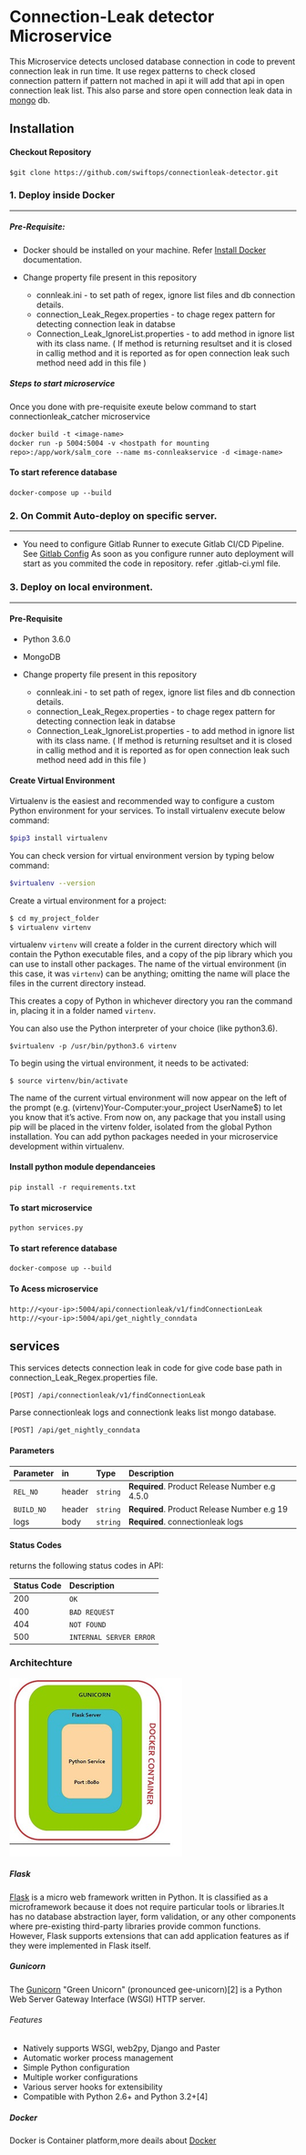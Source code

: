 # Connection-Leak detector Microservice

This Microservice detects unclosed database connection in code to prevent connection leak in run time. It use regex patterns to check closed connection pattern if pattern not mached in api it will add that api in open connection leak list. 
This also parse and store open connection leak data in [mongo](https://www.mongodb.com/) db.


## Installation
#### Checkout Repository
```
$git clone https://github.com/swiftops/connectionleak-detector.git
```
### 1. Deploy inside Docker
---
##### Pre-Requisite:
* Docker should be installed on your machine. Refer [Install Docker](https://www.digitalocean.com/community/tutorials/how-to-install-and-use-docker-on-ubuntu-16-04) documentation.
*  Change property file  present in this repository 

    + connleak.ini - to set path of regex, ignore list files and db connection details.
    + connection_Leak_Regex.properties - to chage regex pattern for detecting connection leak in databse
    + Connection_Leak_IgnoreList.properties - to add method in ignore list with its class name. ( If method is returning resultset and it is closed in callig method and it is reported as for open connection leak such method need add in this file )
 
  
##### Steps to start microservice
Once you  done with pre-requisite exeute below command to start connectionleak_catcher microservice
```
docker build -t <image-name>
docker run -p 5004:5004 -v <hostpath for mounting repo>:/app/work/salm_core --name ms-connleakservice -d <image-name>
```
#### To start reference database 
```
docker-compose up --build
```

### 2. On Commit Auto-deploy on specific server.
---
* You need to configure Gitlab Runner to execute Gitlab CI/CD Pipeline. See [Gitlab Config](https://docs.gitlab.com/runner/install)
As soon as you configure runner auto deployment will start as you commited the code in repository.
refer .gitlab-ci.yml file.


### 3. Deploy on local environment.
----
#### Pre-Requisite
* Python 3.6.0
* MongoDB
* Change property file  present in this repository 
    
    + connleak.ini - to set path of regex, ignore list files and db connection details.
    + connection_Leak_Regex.properties - to chage regex pattern for detecting connection leak in databse
    + Connection_Leak_IgnoreList.properties - to add method in ignore list with its class name. ( If method is returning resultset and it is closed in callig method and it is reported as for open connection leak such method need add in this file )  

#### Create Virtual Environment
Virtualenv is the easiest and recommended way to configure a custom Python environment for your services.
To install virtualenv execute below command:
```sh
$pip3 install virtualenv
```
You can check version for virtual environment version by typing below command:
```sh
$virtualenv --version
```
Create a virtual environment for a project:
```
$ cd my_project_folder
$ virtualenv virtenv
```
virtualenv `virtenv` will create a folder in the current directory which will contain the Python executable files, and a copy of the pip library which you can use to install other packages. The name of the virtual environment (in this case, it was `virtenv`) can be anything; omitting the name will place the files in the current directory instead.

This creates a copy of Python in whichever directory you ran the command in, placing it in a folder named `virtenv`.

You can also use the Python interpreter of your choice (like python3.6).
```
$virtualenv -p /usr/bin/python3.6 virtenv
```
To begin using the virtual environment, it needs to be activated:
```
$ source virtenv/bin/activate
```
The name of the current virtual environment will now appear on the left of the prompt (e.g. (virtenv)Your-Computer:your_project UserName$) to let you know that it’s active. From now on, any package that you install using pip will be placed in the virtenv folder, isolated from the global Python installation. You can add python packages needed in your microservice development within virtualenv. 

#### Install python module dependanceies
```
pip install -r requirements.txt
```
#### To start microservice 
```
python services.py
```

#### To start reference database 
```
docker-compose up --build
```

#### To Acess microservice
```
http://<your-ip>:5004/api/connectionleak/v1/findConnectionLeak
http://<your-ip>:5004/api/get_nightly_conndata
```

## services

This services detects connection leak in code for give code base path in connection_Leak_Regex.properties file.

```http
[POST] /api/connectionleak/v1/findConnectionLeak
```


Parse connectionleak logs and connectionk leaks list mongo database.

```http
[POST] /api/get_nightly_conndata
```

#### Parameters

| Parameter | in  | Type | Description |
| :--- | :--- | :--- | :--- |
| `REL_NO` | header | `string` | **Required**. Product Release Number e.g  4.5.0 |
| `BUILD_NO` | header | `string` | **Required**. Product Release Number e.g  19 |
| logs | body | `string` | **Required**.  connectionleak logs |

#### Status Codes
 returns the following status codes in  API:

| Status Code | Description |
| :--- | :--- |
| 200 | `OK` |
| 400 | `BAD REQUEST` |
| 404 | `NOT FOUND` |
| 500 | `INTERNAL SERVER ERROR` |


### Architechture
![Scheme](archi.JPG)

##### Flask
[Flask](http://flask.pocoo.org/docs/1.0/quickstart/) is a micro web framework written in Python. It is classified as a microframework because it does not require particular tools or libraries.It has no database abstraction layer, form validation, or any other components where pre-existing third-party libraries provide common functions. However, Flask supports extensions that can add application features as if they were implemented in Flask itself.



##### Gunicorn
The [Gunicorn](http://docs.gunicorn.org/en/stable/configure.html) "Green Unicorn" (pronounced gee-unicorn)[2] is a Python Web Server Gateway Interface (WSGI) HTTP server. 

###### Features
* Natively supports WSGI, web2py, Django and Paster
* Automatic worker process management
* Simple Python configuration
* Multiple worker configurations
* Various server hooks for extensibility
* Compatible with Python 2.6+ and Python 3.2+[4]


##### Docker 
Docker is Container platform,more deails about [Docker](https://www.docker.com/get-started)


